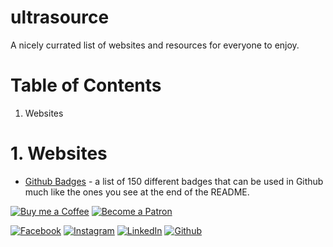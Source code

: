 # ultrasource
A nicely currated list of websites and resources for everyone to enjoy.

# Table of Contents

1. Websites

# 1. Websites
- [Github Badges](https://dev.to/envoy_/150-badges-for-github-pnk) - a list of 150 different badges that can be used in Github much like the ones you see at the end of the README.

[![Buy me a Coffee](https://www.buymeacoffee.com/assets/img/custom_images/orange_img.png)](https://www.buymeacoffee.com/ultracoolbru)
[![Become a Patron](https://img.shields.io/badge/Patreon-F96854?style=for-the-badge&logo=patreon&logoColor=white)](https://www.patreon.com/ultracoolbru)

[![Facebook](https://img.shields.io/badge/Facebook-1877F2?style=for-the-badge&logo=facebook&logoColor=white)](https://www.faceboook.com/ultracoolplayground)
[![Instagram](https://img.shields.io/badge/Instagram-E4405F?style=for-the-badge&logo=instagram&logoColor=white)](https://www.instagram.com/ultracoolbru)
[![LinkedIn](https://img.shields.io/badge/LinkedIn-0077B5?style=for-the-badge&logo=linkedin&logoColor=white)](https://www.linkedin.com/in/ultracoolbru)
[![Github](https://img.shields.io/badge/GitHub-100000?style=for-the-badge&logo=github&logoColor=white)](https://github.com/ultracoolbru)
